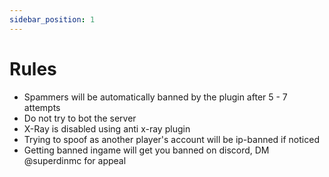 ```yaml
---
sidebar_position: 1
---
```


# Rules

- Spammers will be automatically banned by the plugin after 5 - 7 attempts
- Do not try to bot the server
- X-Ray is disabled using anti x-ray plugin
- Trying to spoof as another player's account will be ip-banned if noticed
- Getting banned ingame will get you banned on discord, DM @superdinmc for appeal